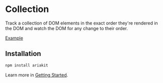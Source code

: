 # Collection

<p class="description">
  Track a collection of DOM elements in the exact order they're rendered in the DOM and watch the DOM for any change to their order.
</p>

<a href="./__examples__/collection/index.tsx" data-playground>Example</a>

## Installation

```sh
npm install ariakit
```

Learn more in [Getting Started](/guide/getting-started).
